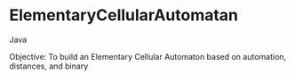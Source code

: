 # ElementaryCellularAutomatan
Java

Objective: To build an Elementary Cellular Automaton based on automation, distances, and binary
